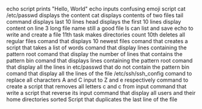 echo script prints "Hello, World" 
echo inputs confusing emoji script
cat /etc/passwd displays the content
cat displays contents of two files
tail command displays last 10 lines
head displays the first 10 lines
display content on line 3
long file name still a good file
ls can list and save
echo to write and create a file
11th task makes directories count
10th deletes all regular files
comand that displays 10 newest files
comand that creates a script that takes a list of words
comand that display lines containing the pattern root
comand that display the number of lines that contains the pattern bin
comand that displays lines containing the pattern root
comand that display all the lines in etc/passwd that do not contain the pattern bin
comand that display all the lines of the file /etc/ssh/ssh_config
comand to replace all characters A and C input to Z and e respectively
command to create a script that removes all letters c and c from input
command that write a script that reverse its input
command that display all users and their home directories sorted
Script that duplicates the last line of the file
